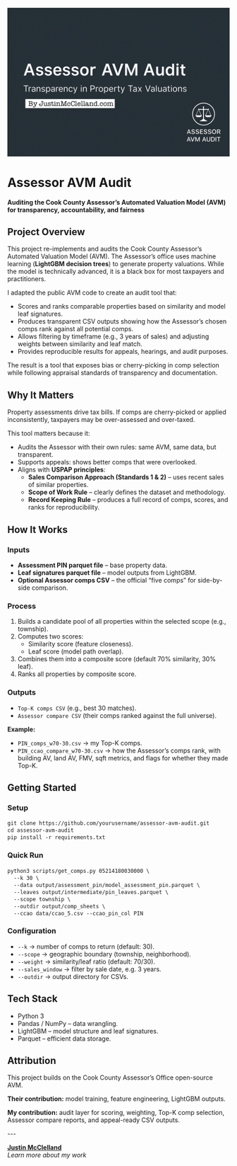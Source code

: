 ![Assessor AVM Audit Banner](Assessor%20AVM%20Audit.png)


<!DOCTYPE html>
<html lang="en">
<head>
  <meta charset="UTF-8">
</head>
<body>

  <h1>Assessor AVM Audit</h1>
  <p><strong>Auditing the Cook County Assessor’s Automated Valuation Model (AVM) for transparency, accountability, and fairness</strong></p>

  <h2>Project Overview</h2>
  <p>This project re-implements and audits the Cook County Assessor’s Automated Valuation Model (AVM). The Assessor’s office uses machine learning (<strong>LightGBM decision trees</strong>) to generate property valuations. While the model is technically advanced, it is a black box for most taxpayers and practitioners.</p>

  <div class="highlight">
    <p>I adapted the public AVM code to create an audit tool that:</p>
    <ul>
      <li>Scores and ranks comparable properties based on similarity and model leaf signatures.</li>
      <li>Produces transparent CSV outputs showing how the Assessor’s chosen comps rank against all potential comps.</li>
      <li>Allows filtering by timeframe (e.g., 3 years of sales) and adjusting weights between similarity and leaf match.</li>
      <li>Provides reproducible results for appeals, hearings, and audit purposes.</li>
    </ul>
    <p>The result is a tool that exposes bias or cherry-picking in comp selection while following appraisal standards of transparency and documentation.</p>
  </div>

  <h2>Why It Matters</h2>
  <p>Property assessments drive tax bills. If comps are cherry-picked or applied inconsistently, taxpayers may be over-assessed and over-taxed.</p>
  <p>This tool matters because it:</p>
  <ul>
    <li>Audits the Assessor with their own rules: same AVM, same data, but transparent.</li>
    <li>Supports appeals: shows better comps that were overlooked.</li>
    <li>Aligns with <strong>USPAP principles</strong>:
      <ul>
        <li><strong>Sales Comparison Approach (Standards 1 & 2)</strong> – uses recent sales of similar properties.</li>
        <li><strong>Scope of Work Rule</strong> – clearly defines the dataset and methodology.</li>
        <li><strong>Record Keeping Rule</strong> – produces a full record of comps, scores, and ranks for reproducibility.</li>
      </ul>
    </li>
  </ul>

  <h2>How It Works</h2>
  <h3>Inputs</h3>
  <ul>
    <li><strong>Assessment PIN parquet file</strong> – base property data.</li>
    <li><strong>Leaf signatures parquet file</strong> – model outputs from LightGBM.</li>
    <li><strong>Optional Assessor comps CSV</strong> – the official “five comps” for side-by-side comparison.</li>
  </ul>

  <h3>Process</h3>
  <ol>
    <li>Builds a candidate pool of all properties within the selected scope (e.g., township).</li>
    <li>Computes two scores:
      <ul>
        <li>Similarity score (feature closeness).</li>
        <li>Leaf score (model path overlap).</li>
      </ul>
    </li>
    <li>Combines them into a composite score (default 70% similarity, 30% leaf).</li>
    <li>Ranks all properties by composite score.</li>
  </ol>

  <h3>Outputs</h3>
  <ul>
    <li><code>Top-K comps CSV</code> (e.g., best 30 matches).</li>
    <li><code>Assessor compare CSV</code> (their comps ranked against the full universe).</li>
  </ul>

  <div class="highlight">
    <p><strong>Example:</strong></p>
    <ul>
      <li><code>PIN_comps_w70-30.csv</code> → my Top-K comps.</li>
      <li><code>PIN_ccao_compare_w70-30.csv</code> → how the Assessor’s comps rank, with building AV, land AV, FMV, sqft metrics, and flags for whether they made Top-K.</li>
    </ul>
  </div>

  <h2>Getting Started</h2>
  <h3>Setup</h3>
  <pre><code>git clone https://github.com/yourusername/assessor-avm-audit.git
cd assessor-avm-audit
pip install -r requirements.txt</code></pre>

  <h3>Quick Run</h3>
  <pre><code>python3 scripts/get_comps.py 05214180030000 \
  --k 30 \
  --data output/assessment_pin/model_assessment_pin.parquet \
  --leaves output/intermediate/pin_leaves.parquet \
  --scope township \
  --outdir output/comp_sheets \
  --ccao data/ccao_5.csv --ccao_pin_col PIN</code></pre>

  <h3>Configuration</h3>
  <ul>
    <li><code>--k</code> → number of comps to return (default: 30).</li>
    <li><code>--scope</code> → geographic boundary (township, neighborhood).</li>
    <li><code>--weight</code> → similarity/leaf ratio (default: 70/30).</li>
    <li><code>--sales_window</code> → filter by sale date, e.g. 3 years.</li>
    <li><code>--outdir</code> → output directory for CSVs.</li>
  </ul>

  <h2>Tech Stack</h2>
  <ul>
    <li>Python 3</li>
    <li>Pandas / NumPy – data wrangling.</li>
    <li>LightGBM – model structure and leaf signatures.</li>
    <li>Parquet – efficient data storage.</li>
  </ul>

  <h2>Attribution</h2>
  <p>This project builds on the Cook County Assessor’s Office open-source AVM.</p>
  <p><strong>Their contribution:</strong> model training, feature engineering, LightGBM outputs.</p>
  <p><strong>My contribution:</strong> audit layer for scoring, weighting, Top-K comp selection, Assessor compare reports, and appeal-ready CSV outputs.</p>
---

**[Justin McClelland](http://www.justinmcclelland.com)**  
*Learn more about my work*


</body>
</html>
